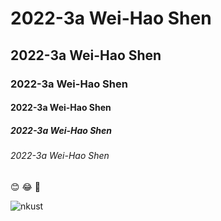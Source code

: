 # 2022-3a Wei-Hao Shen
## 2022-3a Wei-Hao Shen
### 2022-3a Wei-Hao Shen
#### 2022-3a Wei-Hao Shen
##### 2022-3a Wei-Hao Shen
###### 2022-3a Wei-Hao Shen

😊 😂 🤣

![nkust](https://user-images.githubusercontent.com/113885824/190969212-d8a52d7e-c92e-49cb-ad99-a89e3d717ea9.png)
